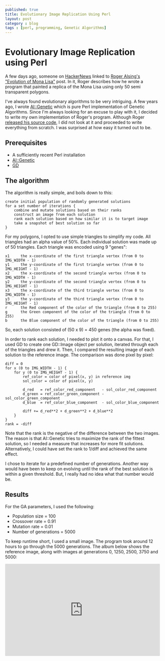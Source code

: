 ```yaml
---
published: true
title: Evolutionary Image Replication Using Perl
layout: post
category : blog
tags : [perl, programming, Genetic Algorithms]
---
```


# Evolutionary Image Replication using Perl

A few days ago, someone on [HackerNews](http://news.ycombinator.com/item?id=4912964) linked to [Roger Alsing's "Evolution of Mona Lisa"](http://rogeralsing.com/2008/12/07/genetic-programming-evolution-of-mona-lisa/) post. In it, Roger describes how he wrote a program that painted a replica of the Mona Lisa using only 50 semi transparent polygons.

I've always found evolutionary algorithms to be very intriguing. A few years ago, I wrote [AI::Genetic](http://search.cpan.org/~aqumsieh/AI-Genetic-0.05/) which is pure Perl implementation of Genetic Algorithms. Since I'm always looking for an excuse to play with it, I decided to write my own implementation of Roger's program. Although Roger [released his source code](http://rogeralsing.com/2008/12/11/genetic-programming-mona-lisa-source-code-and-binaries/), I did not look at it and proceeded to write everything from scratch. I was surprised at how easy it turned out to be.

## Prerequisites

* A sufficiently recent Perl installation
* [AI::Genetic](http://search.cpan.org/~aqumsieh/AI-Genetic-0.05/)
* [GD](http://search.cpan.org/~lds/GD-2.46/GD.pm)

## The algorithm

The algorithm is really simple, and boils down to this:

    create initial population of randomly generated solutions
    for a set number of iterations {
        combine and mutate solutions based on their ranks
        construct an image from each solution
        rank each solution based on how similar it is to target image
        take a snapshot of best solution so far
    }

For my polygons, I opted to use simple triangles to simplify my code. All triangles had an alpha value of 50%. Each individual solution was made up of 50 triangles. Each triangle was encoded using 9 "genes":

    x1     the x-coordinate of the first triangle vertex (from 0 to IMG_WIDTH - 1)
    y1     the y-coordinate of the first triangle vertex (from 0 to IMG_HEIGHT - 1)
    x2     the x-coordinate of the second triangle vertex (from 0 to IMG_WIDTH - 1)
    y2     the y-coordinate of the second triangle vertex (from 0 to IMG_HEIGHT - 1)
    x3     the x-coordinate of the third triangle vertex (from 0 to IMG_WIDTH - 1)
    y3     the y-coordinate of the third triangle vertex (from 0 to IMG_HEIGHT - 1)
    r      the Red component of the color of the triangle (from 0 to 255)
    g      the Green component of the color of the triangle (from 0 to 255)
    b      the Blue component of the color of the triangle (from 0 to 255)

So, each solution consisted of (50 x 9) = 450 genes (the alpha was fixed).

In order to rank each solution, I needed to plot it onto a canvas. For that, I used GD to create one GD::Image object per solution, iterated through each of the triangles and drew it. Then, I compared the resulting image of each solution to the reference image. The comparison was done pixel by pixel:

    diff = 0
    for x (0 to IMG_WIDTH - 1) {
        for y (0 to IMG_HEIGHT - 1) {
            ref_color = color of pixel(x, y) in reference img
            sol_color = color of pixel(x, y)
            
            d_red   = ref_color_red_component   - sol_color_red_component
            d_green = ref_color_green_component - sol_color_green_component
            d_blue  = ref_color_blue_component  - sol_color_blue_component
            
            diff += d_red**2 + d_green**2 + d_blue**2
        }
    }
    rank = -diff

Note that the rank is the negative of the difference between the two images. The reason is that AI::Genetic tries to maximize the rank of the fittest solution, so I needed a measure that increases for more fit solutions. Alternatively, I could have set the rank to 1/diff and achieved the same effect.

I chose to iterate for a predefined number of generations. Another way would have been to keep on evolving until the rank of the best solution is within a given threshold. But, I really had no idea what that number would be.

## Results

For the GA parameters, I used the following:
* Population size = 100
* Crossover rate = 0.91
* Mutation rate = 0.01
* Number of generations = 5000

To keep runtime short, I used a small image. The program took around 12 hours to go through the 5000 generations. The album below shows the reference image, along with images at generations 0, 1250, 2500, 3750 and 5000:

<div>
<iframe class="imgur-album" width="100%" height="300" frameborder="0" src="http://imgur.com/a/AYCXF/embed" />
</div>

As you can see, since the algorithm started from completely random triangles, the best solution of generation 0 has absolutely no resemblance to the final image. By the 1250th generation, though, the main color regions are well-defined. The change from there to the 5000th generation is not as obvious but little details are getting better defined.

## Code

Coming soon to github.

## Conclusion

It was surprisingly easy to write the program, and it performed relatively well. Just like evolution in real life, GAs are really slow. 5000 generations was enough to get a general outline of the final image, but to get a more accurate result, we need to run it for a much longer time. I'm currently running the same algorithm for 25000 generations to see what happens.

Also, the GA parameters that I chose were pretty much random. More thought (and trial & error!) should go into choosing them.
